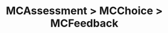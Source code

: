 ---
title: MCAssessment > MCChoice > MCFeedback
redirect_to: "/releases/v6.0.1/developers/obo_nodes/mc_feedback"
---